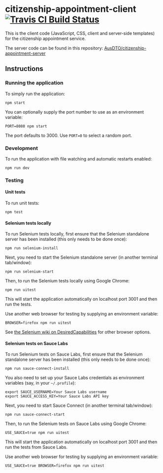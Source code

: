 # citizenship-appointment-client [![Travis CI Build Status](https://travis-ci.org/AusDTO/citizenship-appointment-client.svg?branch=master)](https://travis-ci.org/AusDTO/citizenship-appointment-client)

This is the client code (JavaScript, CSS, client and server-side templates) for the citizenship appointment service.

The server code can be found in this repository: [AusDTO/citizenship-appointment-server](https://github.com/AusDTO/citizenship-appointment-server)

## Instructions

### Running the application

To simply run the application:

    npm start

You can optionally supply the port number to use as an environment variable:

    PORT=8080 npm start

The port defaults to 3000. Use `PORT=0` to select a random port.

### Development

To run the application with file watching and automatic restarts enabled:

    npm run dev

### Testing

#### Unit tests

To run unit tests:

    npm test

#### Selenium tests locally

To run Selenium tests locally, first ensure that the Selenium standalone server has been installed (this only needs to be done once):

    npm run selenium-install

Next, you need to start the Selenium standalone server (in another terminal tab/window):

    npm run selenium-start

Then, to run the Selenium tests locally using Google Chrome:

    npm run uitest

This will start the application automatically on localhost port 3001 and then run the tests.

Use another web browser for testing by supplying an environment variable:

    BROWSER=firefox npm run uitest

See [the Selenium wiki on DesiredCapabilities](https://github.com/SeleniumHQ/selenium/wiki/DesiredCapabilities) for other browser options.

#### Selenium tests on Sauce Labs

To run Selenium tests on Sauce Labs, first ensure that the Selenium standalone server has been installed (this only needs to be done once):

    npm run sauce-connect-install

You also need to set up your Sauce Labs credentials as environment variables (say, in your `~/.profile`):

    export SAUCE_USERNAME=Your Sauce Labs username
    export SAUCE_ACCESS_KEY=Your Sauce Labs API key

Next, you need to start Sauce Connect (in another terminal tab/window):

    npm run sauce-connect-start

Then, to run the Selenium tests on Sauce Labs using Google Chrome:

    USE_SAUCE=true npm run uitest

This will start the application automatically on localhost port 3001 and then run the tests from Sauce Labs.

Use another web browser for testing by supplying an environment variable:

    USE_SAUCE=true BROWSER=firefox npm run uitest
